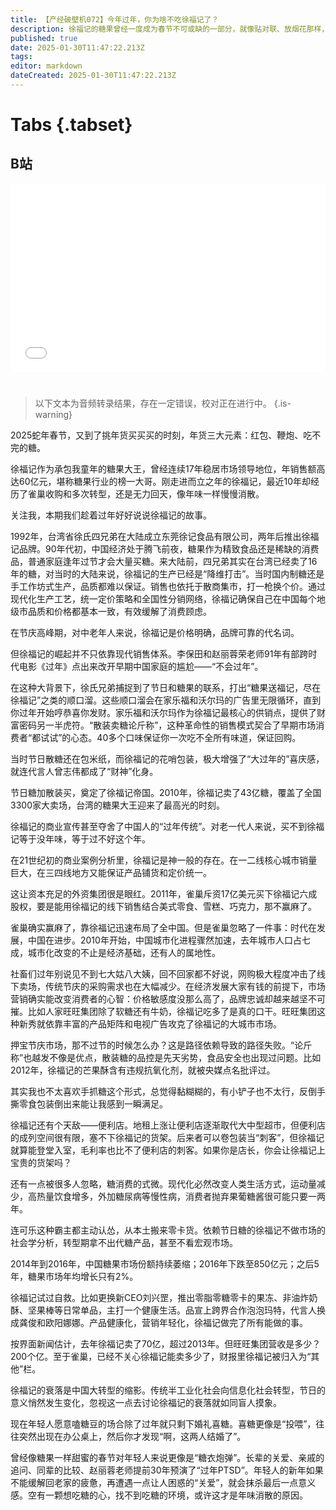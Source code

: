 ```yaml
---
title: 【产经破壁机072】今年过年，你为啥不吃徐福记了？
description: 徐福记的糖果曾经一度成为春节不可或缺的一部分，就像贴对联、放烟花那样，充满了浓厚的仪式感。因为捆绑春节，连续17年位居糖果市场第一的好成绩，但日后销售连续下滑、卖身雀巢后，也不能帮其度过难关。春节来了，但为什么没人吃糖？
published: true
date: 2025-01-30T11:47:22.213Z
tags: 
editor: markdown
dateCreated: 2025-01-30T11:47:22.213Z
---
```


# Tabs {.tabset}

## B站

<div style="position: relative; padding: 30% 45%;">
<iframe style="position: absolute; width: 100%; height: 100%; left: 0; top: 0;" src="//player.bilibili.com/player.html?&bvid=BV1xpFLeVEa5&page=1&as_wide=1&high_quality=1&danmaku=1&autoplay=0" scrolling="no" border="0" frameborder="no" framespacing="0" allowfullscreen="true"></iframe>
</div>


#

> 以下文本为音频转录结果，存在一定错误，校对正在进行中。
{.is-warning}

2025蛇年春节，又到了挑年货买买买的时刻，年货三大元素：红包、鞭炮、吃不完的糖。

徐福记作为承包我童年的糖果大王，曾经连续17年稳居市场领导地位，年销售额高达60亿元，堪称糖果行业的榜一大哥。刚走进而立之年的徐福记，最近10年却经历了雀巢收购和多次转型，还是无力回天，像年味一样慢慢消散。

关注我，本期我们趁着过年好好说说徐福记的故事。

1992年，台湾省徐氏四兄弟在大陆成立东莞徐记食品有限公司，两年后推出徐福记品牌。90年代初，中国经济处于腾飞前夜，糖果作为精致食品还是稀缺的消费品，普通家庭逢年过节才会大量买糖。来大陆前，四兄弟其实在台湾已经卖了16年的糖，对当时的大陆来说，徐福记的生产已经是“降维打击”。当时国内制糖还是手工作坊式生产，品质都难以保证。销售也依托于散商集市，打一枪换个价。通过现代化生产工艺，统一定价策略和全国性分销网络，徐福记确保自己在中国每个地级市品质和价格都基本一致，有效缓解了消费顾虑。

在节庆高峰期，对中老年人来说，徐福记是价格明确，品牌可靠的代名词。

但徐福记的崛起并不只依靠现代销售体系。李保田和赵丽蓉荣老师91年有部跨时代电影《过年》点出来改开早期中国家庭的尴尬——“不会过年”。

在这种大背景下，徐氏兄弟捕捉到了节日和糖果的联系，打出“糖果送福记，尽在徐福记”之类的顺口溜。这些顺口溜会在家乐福和沃尔玛的广告里无限循环，直到你过年开始哼恭喜你发财。家乐福和沃尔玛作为徐福记最核心的供销点，提供了财富密码另一半虎符。“散装卖糖论斤称”，这种革命性的销售模式契合了早期市场消费者“都试试”的心态。40多个口味保证你一次吃不全所有味道，保证回购。

当时节日散糖还在包米纸，而徐福记的花哨包装，极大增强了“大过年的”喜庆感，就连代言人曾志伟都成了“财神”化身。

节日糖加散装买，奠定了徐福记帝国。2010年，徐福记卖了43亿糖，覆盖了全国3300家大卖场，台湾的糖果大王迎来了最高光的时刻。

徐福记的商业宣传甚至夺舍了中国人的“过年传统”。对老一代人来说，买不到徐福记等于没年味，等于过不好这个年。

在21世纪初的商业案例分析里，徐福记是神一般的存在。在一二线核心城市销量巨大，在三四线地方又能保证产品铺货和定价统一。

这让资本充足的外资集团很是眼红。2011年，雀巢斥资17亿美元买下徐福记六成股权，要是能用徐福记的线下销售结合美式零食、雪糕、巧克力，那不赢麻了。

雀巢确实赢麻了，靠徐福记迅速布局了全中国。但是雀巢忽略了一件事：时代在发展，中国在进步。2010年开始，中国城市化进程骤然加速，去年城市人口占七成，城市化改变的不止是经济基础，还有人的属地性。

社畜们过年别说见不到七大姑八大姨，回不回家都不好说，网购极大程度冲击了线下卖场，传统节庆的采购需求也在大幅减少。在经济发展大家有钱的前提下，市场营销确实能改变消费者的心智：价格敏感度没那么高了，品牌忠诚却越来越坚不可摧。比如人家旺旺集团除了软糖还有牛奶，徐福记吃多了是真的口干。旺旺集团这种新秀就依靠丰富的产品矩阵和电视广告攻克了徐福记的大城市市场。

押宝节庆市场，那不过节的时候怎么办？这是路径依赖导致的路径失败。“论斤称”也越发不像是优点，散装糖的品控是先天劣势，食品安全也出现过问题。比如2012年，徐福记的芒果酥含有违规抗氧化剂，就被央媒点名批评过。

其实我也不太喜欢手抓糖这个形式，总觉得黏糊糊的，有小铲子也不太行，反倒手撕零食包装倒出来能让我感到一瞬满足。

徐福记还有个天敌——便利店。地租上涨让便利店逐渐取代大中型超市，但便利店的成列空间很有限，塞不下徐福记的货架。后来者可以卷包装当“刺客”，但徐福记就算能登堂入室，毛利率也比不了便利店的刺客。如果你是店长，你会让徐福记上宝贵的货架吗？

还有一点被很多人忽略，糖消费的式微。现代化必然改变人类生活方式，运动量减少，高热量饮食增多，外加糖尿病等慢性病，消费者抛弃果葡糖酱很可能只要一两年。

连可乐这种霸主都主动认怂，从本土搬来零卡货。依赖节日糖的徐福记不做市场的社会学分析，转型期拿不出代糖产品，甚至不看宏观市场。

2014年到2016年，中国糖果市场份额持续萎缩；2016年下跌至850亿元；之后5年，糖果市场年均增长只有2%。

徐福记试过自救。比如更换新CEO刘兴罡，推出零脂零糖零卡的果冻、非油炸奶酥、坚果棒等日常单品，主打一个健康生活。品宣上跨界合作泡泡玛特，代言人换成龚俊和欧阳娜娜。产品健康化，营销年轻化，徐福记做完了所有能做的事。

按界面新闻估计，去年徐福记卖了70亿，超过2013年。但旺旺集团营收是多少？200个亿。至于雀巢，已经不关心徐福记能卖多少了，财报里徐福记被归入为“其他”栏。

徐福记的衰落是中国大转型的缩影。传统半工业化社会向信息化社会转型，节日的意义悄然发生变化，忽视这一点去讨论徐福记的衰落就如同盲人摸象。

现在年轻人愿意嗑糖豆的场合除了过年就只剩下婚礼喜糖。喜糖更像是“投喂”，往往突然出现在办公桌上，然后你才发现“啊，这两人结婚了”。

曾经像糖果一样甜蜜的春节对年轻人来说更像是“糖衣炮弹”。长辈的关爱、亲戚的追问、同辈的比较、赵丽蓉老师提前30年预演了“过年PTSD”。年轻人的新年如果不能缓解回老家的疲惫，再遭遇一点让人困惑的“关爱”，就会抹杀最后一点意义感。空有一颗想吃糖的心，找不到吃糖的环境，或许这才是年味消散的原因。